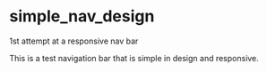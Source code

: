 # simple_nav_design
1st attempt at a responsive nav bar

This is a test navigation bar that is simple in design and responsive. 
